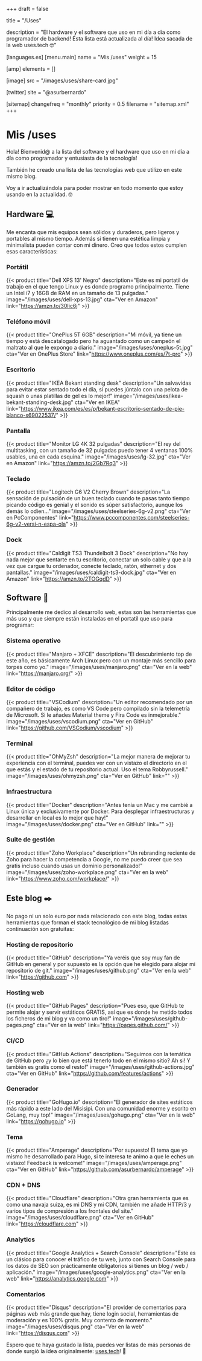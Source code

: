 +++
draft = false

title = "/Uses"

description = "El hardware y el software que uso en mi día a día como programador de backend! Esta lista está actualizada al día! Idea sacada de la web uses.tech 🤓"

[languages.es]
    [menu.main]
        name = "Mis /uses"
        weight = 15

[amp]
    elements = []

[image]
    src = "/images/uses/share-card.jpg"

[twitter]
    site = "@asurbernardo"

[sitemap]
  changefreq = "monthly"
  priority = 0.5
  filename = "sitemap.xml"
+++

# Mis /uses

Hola! Bienvenid@ a la lista del software y el hardware que uso en mi día a día como programador y entusiasta de la tecnología!

También he creado una lista de las tecnologías web que utilizo en este mismo blog.

Voy a ir actualizándola para poder mostrar en todo momento que estoy usando en la actualidad. 🤓

## Hardware 💻

Me encanta que mis equipos sean sólidos y duraderos, pero ligeros y portables al mismo tiempo. Además si tienen una estética limpia y minimalista pueden contar con mi dinero. Creo que todos estos cumplen esas características:

### Portátil

{{< product
    title="Dell XPS 13' Negro"
    description="Este es mi portatil de trabajo en el que tengo Linux y es donde programo principalmente. Tiene un Intel i7 y 16GB de RAM en un tamaño de 13 pulgadas."
    image="/images/uses/dell-xps-13.jpg"
    cta="Ver en Amazon"
    link="https://amzn.to/30Iic6j" >}}

### Teléfono móvil

{{< product
    title="OnePlus 5T 6GB"
    description="Mi móvil, ya tiene un tiempo y está descatalogado pero ha aguantado como un campeón el maltrato al que le expongo a diario."
    image="/images/uses/oneplus-5t.jpg"
    cta="Ver en OnePlus Store"
    link="https://www.oneplus.com/es/7t-pro" >}}

### Escritorio

{{< product
    title="IKEA Bekant standing desk"
    description="Un salvavidas para evitar estar sentado todo el día, si puedes júntalo con una pelota de squash o unas platillas de gel es lo mejor!"
    image="/images/uses/ikea-bekant-standing-desk.jpg"
    cta="Ver en IKEA"
    link="https://www.ikea.com/es/es/p/bekant-escritorio-sentado-de-pie-blanco-s69022537/" >}}

### Pantalla

{{< product
    title="Monitor LG 4K 32 pulgadas"
    description="El rey del multitasking, con un tamaño de 32 pulgadas puedo tener 4 ventanas 100% usables, una en cada esquina."
    image="/images/uses/lg-32.jpg"
    cta="Ver en Amazon"
    link="https://amzn.to/2Gb7Rq3" >}}

### Teclado

{{< product
    title="Logitech G6 V2 Cherry Brown"
    description="La sensación de pulsación de un buen teclado cuando te pasas tanto tiempo picando código es genial y el sonido es súper satisfactorio, aunque los demás lo odien..."
    image="/images/uses/steelseries-6g-v2.png"
    cta="Ver en PcComponentes"
    link="https://www.pccomponentes.com/steelseries-6g-v2-versi-n-espa-ola" >}}

### Dock

{{< product
    title="Caldigit TS3 Thundelbolt 3 Dock"
    description="No hay nada mejor que sentarte en tu escritorio, conectar un solo cable y que a la vez que cargue tu ordenador, conecte teclado, ratón, ethernet y dos pantallas."
    image="/images/uses/caldigit-ts3-dock.jpg"
    cta="Ver en Amazon"
    link="https://amzn.to/2TOGqdD" >}}

## Software 💾

Principalmente me dedico al desarrollo web, estas son las herramientas que más uso y que siempre están instaladas en el portatil que uso para programar:

### Sistema operativo

{{< product
    title="Manjaro + XFCE"
    description="El descubrimiento top de este año, es básicamente Arch Linux pero con un montaje más sencillo para torpes como yo."
    image="/images/uses/manjaro.png"
    cta="Ver en la web"
    link="https://manjaro.org/" >}}

### Editor de código

{{< product
    title="VSCodium"
    description="Un editor recomendado por un compañero de trabajo, es como VS Code pero compilado sin la telemetría de Microsoft. Si le añades Material theme y Fira Code es inmejorable."
    image="/images/uses/vscodium.png"
    cta="Ver en GitHub"
    link="https://github.com/VSCodium/vscodium" >}}

### Terminal

{{< product
    title="OhMyZsh"
    description="La mejor manera de mejorar tu experiencia con el terminal, puedes ver con un vistazo el directorio en el que estás y el estado de tu repositorio actual. Uso el tema Robbyrussell."
    image="/images/uses/ohmyzsh.png"
    cta="Ver en GitHub"
    link="" >}}

### Infraestructura

{{< product
    title="Docker"
    description="Antes tenía un Mac y me cambié a Linux única y exclusivamente por Docker. Para desplegar infraestructuras y desarrollar en local es lo mejor que hay!"
    image="/images/uses/docker.png"
    cta="Ver en GitHub"
    link="" >}}

### Suite de gestión

{{< product
    title="Zoho Workplace"
    description="Un rebranding reciente de Zoho para hacer la competencia a Google, no me puedo creer que sea gratis incluso cuando usas un dominio personalizado!"
    image="/images/uses/zoho-workplace.png"
    cta="Ver en la web"
    link="https://www.zoho.com/workplace/" >}}

## Este blog ✒️

No pago ni un solo euro por nada relacionado con este blog, todas estas herramientas que forman el stack tecnológico de mi blog listadas continuación son gratuitas:

### Hosting de repositorio

{{< product
    title="GitHub"
    description="Ya veréis que soy muy fan de GitHub en general y por supuesto es la opción que he elegido para alojar mi repositorio de git."
    image="/images/uses/github.png"
    cta="Ver en la web"
    link="https://github.com" >}}

### Hosting web

{{< product
    title="GitHub Pages"
    description="Pues eso, que GitHub te permite alojar y servir estáticos GRATIS, así que es donde he metido todos los ficheros de mi blog y va como un tiro!"
    image="/images/uses/github-pages.png"
    cta="Ver en la web"
    link="https://pages.github.com/" >}}

### CI/CD

{{< product
    title="GitHub Actions"
    description="Seguimos con la temática de GitHub pero ¿y lo bien que está tenerlo todo en el mismo sitio? Ah si! Y también es gratis como el resto!"
    image="/images/uses/github-actions.jpg"
    cta="Ver en GitHub"
    link="https://github.com/features/actions" >}}

### Generador

{{< product
    title="GoHugo.io"
    description="El generador de sites estáticos más rápido a este lado del Misisipi. Con una comunidad enorme y escrito en GoLang, muy top!"
    image="/images/uses/gohugo.png"
    cta="Ver en la web"
    link="https://gohugo.io" >}}

### Tema

{{< product
    title="Amperage"
    description="Por supuesto! El tema que yo mismo he desarrollado para Hugo, si te interesa te animo a que le eches un vistazo! Feedback is welcome!"
    image="/images/uses/amperage.png"
    cta="Ver en GitHub"
    link="https://github.com/asurbernardo/amperage" >}}

### CDN + DNS

{{< product
    title="Cloudflare"
    description="Otra gran herramienta que es como una navaja suiza, es mi DNS y mi CDN, también me añade HTTP/3 y varios tipos de compresión a los frontales del site."
    image="/images/uses/cloudflare.png"
    cta="Ver en GitHub"
    link="https://cloudflare.com" >}}

### Analytics

{{< product
    title="Google Analytics + Search Console"
    description="Este es un clásico para conocer el tráfico de tu web, junto con Search Console para los datos de SEO son prácticamente obligatorios si tienes un blog / web / aplicación."
    image="/images/uses/google-analytics.png"
    cta="Ver en la web"
    link="https://analytics.google.com" >}}

### Comentarios

{{< product
    title="Disqus"
    description="El provider de comentarios para páginas web más grande que hay, tiene login social, herramientas de moderación y es 100% gratis. Muy contento de momento."
    image="/images/uses/disqus.png"
    cta="Ver en la web"
    link="https://disqus.com" >}}

Espero que te haya gustado la lista, puedes ver listas de más personas de donde surgió la idea originalmente: [uses.tech](https://uses.tech)! 🤩